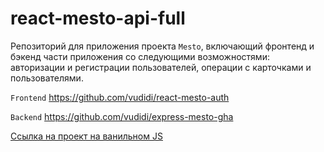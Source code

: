 # react-mesto-api-full
Репозиторий для приложения проекта `Mesto`, включающий фронтенд и бэкенд части приложения со следующими возможностями: авторизации и регистрации пользователей, операции с карточками и пользователями.  

`Frontend` https://github.com/vudidi/react-mesto-auth

`Backend` https://github.com/vudidi/express-mesto-gha

[Ссылка на проект на ванильном JS](https://github.com/vudidi/mesto)
